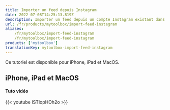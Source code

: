 ```yaml
---
title: Importer un feed depuis Instagram
date: 2022-07-08T14:25:13.819Z
description: Importer un feed depuis un compte Instagram existant dans My Toolbox.
url: /fr/products/mytoolbox/import-feed-instagram
aliases:
    /fr/mytoolbox/import-feed-instagram
    /fr/mytoolbox/import-feed-instagram
products: ['mytoolbox']
translationKey: mytoolbox-import-feed-instagram
---
```


Ce tutoriel est disponible pour iPhone, iPad et MacOS.

## iPhone, iPad et MacOS

#### Tuto vidéo

{{< youtube ISTlopHOh2o >}}


